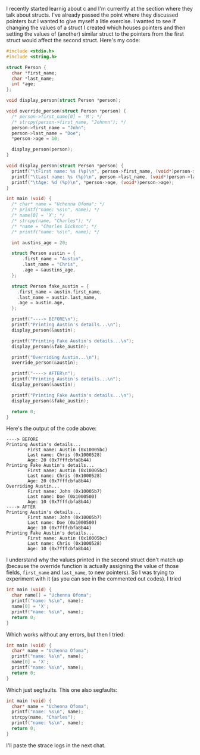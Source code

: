 I recently started learnig about c and I'm currently at the section where they talk about structs. I've already passed the point where they discussed pointers but I wanted to give myself a litle exercise. I wanted to see if changing the values of a struct I created which houses pointers and then setting the values of (another) similar struct to the pointers from the first struct would affect the second struct. Here's my code:

```c
#include <stdio.h>
#include <string.h>

struct Person {
  char *first_name;
  char *last_name;
  int *age;
};

void display_person(struct Person *person);

void override_person(struct Person *person) {
  /* person->first_name[0] = 'M'; */
  /* strcpy(person->first_name, "Johnnn"); */
  person->first_name = "John";
  person->last_name = "Doe";
  *person->age = 10;

  display_person(person);
}

void display_person(struct Person *person) {
  printf("\tFirst name: %s (%p)\n", person->first_name, (void*)person->first_name);
  printf("\tLast name: %s (%p)\n", person->last_name, (void*)person->last_name);
  printf("\tAge: %d (%p)\n", *person->age, (void*)person->age);
}

int main (void) {
  /* char* name = "Uchenna Ofoma"; */
  /* printf("name: %s\n", name); */
  /* name[0] = 'X'; */
  /* strcpy(name, "Charles"); */
  /* *name = "Charles Dickson"; */
  /* printf("name: %s\n", name); */

  int austins_age = 20;

  struct Person austin = {
      .first_name = "Austin",
      .last_name = "Chris",
      .age = &austins_age,
  };

  struct Person fake_austin = {
    .first_name = austin.first_name,
    .last_name = austin.last_name,
    .age = austin.age,
  };

  printf("----> BEFORE\n");
  printf("Printing Austin's details...\n");
  display_person(&austin);

  printf("Printing Fake Austin's details...\n");
  display_person(&fake_austin);

  printf("Overriding Austin...\n");
  override_person(&austin);

  printf("----> AFTER\n");
  printf("Printing Austin's details...\n");
  display_person(&austin);

  printf("Printing Fake Austin's details...\n");
  display_person(&fake_austin);

  return 0;
}
```

Here's the output of the code above:
```
----> BEFORE
Printing Austin's details...
        First name: Austin (0x10005bc)
        Last name: Chris (0x1000528)
        Age: 20 (0x7fffcbfa8b44)
Printing Fake Austin's details...
        First name: Austin (0x10005bc)
        Last name: Chris (0x1000528)
        Age: 20 (0x7fffcbfa8b44)
Overriding Austin...
        First name: John (0x10005b7)
        Last name: Doe (0x1000500)
        Age: 10 (0x7fffcbfa8b44)
----> AFTER
Printing Austin's details...
        First name: John (0x10005b7)
        Last name: Doe (0x1000500)
        Age: 10 (0x7fffcbfa8b44)
Printing Fake Austin's details...
        First name: Austin (0x10005bc)
        Last name: Chris (0x1000528)
        Age: 10 (0x7fffcbfa8b44)
```

I understand why the values printed in the second struct don't match up (because the override function is actually assigning the value of those fields, `first_name` and `last_name`, to new pointers). So I was trying to experiment with it (as you can see in the commented out codes). I tried
```c
int main (void) {
  char name[] = "Uchenna Ofoma";
  printf("name: %s\n", name);
  name[0] = 'X';
  printf("name: %s\n", name);
  return 0;
}
```

Which works without any errors, but then I tried:
```c
int main (void) {
  char* name = "Uchenna Ofoma";
  printf("name: %s\n", name);
  name[0] = 'X';
  printf("name: %s\n", name);
  return 0;
}
```

Which just segfaults. This one also segfaults:
```c
int main (void) {
  char* name = "Uchenna Ofoma";
  printf("name: %s\n", name);
  strcpy(name, "Charles");
  printf("name: %s\n", name);
  return 0;
}
```

I'll paste the strace logs in the next chat.
